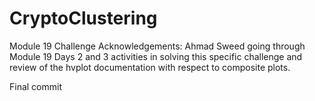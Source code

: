 # CryptoClustering
Module 19 Challenge
Acknowledgements: Ahmad Sweed going through Module 19 Days 2 and 3 activities in solving this specific challenge and review of the hvplot documentation with respect to composite plots.

Final commit